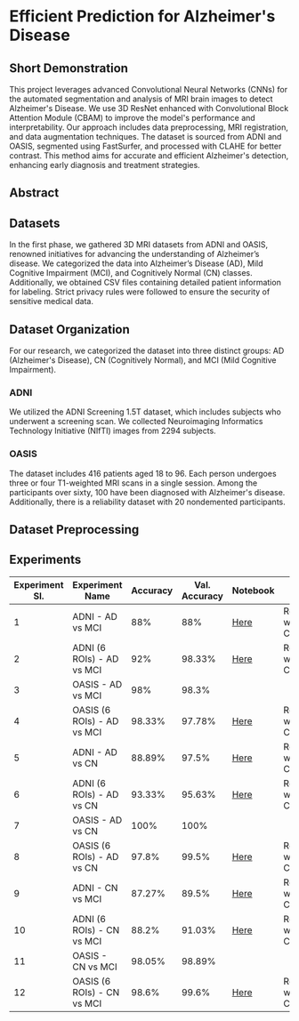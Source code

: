 # Efficient Prediction for Alzheimer's Disease

## Short Demonstration
This project leverages advanced Convolutional Neural Networks (CNNs) for the automated segmentation and analysis of MRI brain images to detect Alzheimer's Disease. We use 3D ResNet enhanced with Convolutional Block Attention Module (CBAM) to improve the model's performance and interpretability. Our approach includes data preprocessing, MRI registration, and data augmentation techniques. The dataset is sourced from ADNI and OASIS, segmented using FastSurfer, and processed with CLAHE for better contrast. This method aims for accurate and efficient Alzheimer's detection, enhancing early diagnosis and treatment strategies.

## Abstract



## Datasets
In the first phase, we gathered 3D MRI datasets from ADNI and OASIS, renowned initiatives for advancing the understanding of Alzheimer’s disease. We categorized the data into Alzheimer’s Disease (AD), Mild Cognitive Impairment (MCI), and Cognitively Normal (CN) classes. Additionally, we obtained CSV files containing detailed patient information for labeling. Strict privacy rules were followed to ensure the security of sensitive medical data.

## Dataset Organization
For our research, we categorized the dataset into three distinct groups: AD (Alzheimer's Disease), CN (Cognitively Normal), and MCI (Mild Cognitive Impairment).

### ADNI 
We utilized the ADNI Screening 1.5T dataset, which includes subjects who underwent a screening scan. We collected Neuroimaging Informatics Technology Initiative (NIfTI) images from 2294 subjects.

### OASIS
The dataset includes 416 patients aged 18 to 96. Each person undergoes three or four T1-weighted MRI scans in a single session. Among the participants over sixty, 100 have been diagnosed with Alzheimer's disease. Additionally, there is a reliability dataset with 20 nondemented participants.

## Dataset Preprocessing


## Experiments

| Experiment Sl. | Experiment Name | Accuracy | Val. Accuracy | Notebook | Model |
| -------------- | --------------- | -------- | --------------| -------- | ----- |
|       1        | ADNI - AD vs MCI| 88%      | 88%           | [Here](./Notebooks/ADNI/Complete%20Region%20of%20Human%20Brain/Upgraded%20Filter%20AD%20vs%20CN/Upgrade_Filter_allReg_IJK_ADNI_ADvsCN.ipynb) | Resnet18 with CBAM |
|       2        | ADNI (6 ROIs) - AD vs MCI| 92% | 98.33%    | [Here](./Notebooks/ADNI/6%20ROIs/Upgrade%20Filter%206ROI%20AD%20vs%20MCI/Main%20Notebook/Upgrade_Filter_6ROI_ADNI_ADvsMCI.ipynb)  | Resnet18 with CBAM |
|       3        | OASIS - AD vs MCI| 98%  | 98.3%            |  |       |
|       4        | OASIS (6 ROIs) - AD vs MCI | 98.33% | 97.78% | [Here](./Notebooks/OASIS/6%20ROIs/Upgraded%20Filter%20AD%20vs%20CN/) | Resnet18 with CBAM |
|       5        | ADNI - AD vs CN | 88.89% | 97.5%           | [Here](./Notebooks/ADNI/Complete%20Region%20of%20Human%20Brain/Upgraded%20Filter%20AD%20vs%20CN/Upgrade_Filter_allReg_IJK_ADNI_ADvsCN.ipynb) | Resnet18 with CBAM |
|       6        | ADNI (6 ROIs) - AD vs CN | 93.33% | 95.63% | [Here](./Notebooks/ADNI/6%20ROIs/Upgrade%20Filter%206ROI%20AD%20vs%20MCI/Main%20Notebook/Upgrade_Filter_6ROI_ADNI_ADvsMCI.ipynb) | Resnet18 with CBAM |
|       7        | OASIS - AD vs CN | 100% | 100%             |          |       | 
|       8        | OASIS (6 ROIs) - AD vs CN | 97.8% | 99.5%  | [Here](./Notebooks/OASIS/6%20ROIs/Upgraded%20Filter%20AD%20vs%20CN/) | Resnet18 with CBAM |
|       9        | ADNI - CN vs MCI | 87.27% | 89.5%          | [Here](./Notebooks/ADNI/Complete%20Region%20of%20Human%20Brain/Upgraded%20Filter%20AD%20vs%20CN/Upgrade_Filter_allReg_IJK_ADNI_ADvsCN.ipynb) | Resnet18 with CBAM |
|       10       | ADNI (6 ROIs) - CN vs MCI | 88.2% | 91.03% | [Here](./Notebooks/ADNI/6%20ROIs/Upgrade%20Filter%206ROI%20AD%20vs%20MCI/Main%20Notebook/Upgrade_Filter_6ROI_ADNI_ADvsMCI.ipynb) | Resnet18 with CBAM | 
|       11       | OASIS - CN vs MCI | 98.05% | 98.89%        |          |       |
|       12       | OASIS (6 ROIs) - CN vs MCI | 98.6% | 99.6% | [Here](./Notebooks/OASIS/6%20ROIs/Upgraded%20Filter%20AD%20vs%20CN/) | Resnet18 with CBAM |